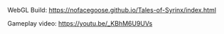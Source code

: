 WebGL Build: https://nofacegoose.github.io/Tales-of-Syrinx/index.html

Gameplay video: https://youtu.be/_KBhM6U9UVs
